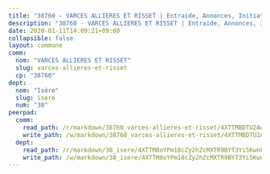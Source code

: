 ```yaml
---
title: "38760 - VARCES ALLIERES ET RISSET | Entraide, Annonces, Initiatives"
description: "38760 - VARCES ALLIERES ET RISSET | Entraide, Annonces, Initiatives"
date: 2020-01-11T14:09:21+09:00
collapsible: false
layout: commune
comm:
  nom: "VARCES ALLIERES ET RISSET"
  slug: varces-allieres-et-risset
  cp: "38760"
dept:
  nom: "Isère"
  slug: isere
  num: "38"
peerpad:
  comm:
    read_path: /r/markdown/38760_varces-allieres-et-risset/4XTTMBDTU2Ao1s5bYSFD1vJLxm57AXGdEWPoF1NCYe18C1vLE
    write_path: /w/markdown/38760_varces-allieres-et-risset/4XTTMBDTU2Ao1s5bYSFD1vJLxm57AXGdEWPoF1NCYe18C1vLE-K3TgUciiUhP44gdcnopHHDqqybA2jYuvgGocj5RvfCLmQ8BG1nX5DGrky9PeroVPvkdHLjxmPSsH4aguRTb1JQZDiohaXkNVd81eBP21hizo1ZSeBXBjk5hegMmJ4FacAgsHpH2E
  dept:
    read_path: /r/markdown/38_isere/4XTTM8oYPm18cZy2hZcMXTR9BYT3Yi5KwnFvpXu1TXaRq7Q3V
    write_path: /w/markdown/38_isere/4XTTM8oYPm18cZy2hZcMXTR9BYT3Yi5KwnFvpXu1TXaRq7Q3V-K3TgUoSzs2JpJwfbzBvgU8N95mHo7JXz7NbEctNRM3EDb2iYHA4maKm3pRQwmboULLPnLFTEhRgTawPTWpmxTxKbTwDgAEzA9tUHjpudQTWdKWfdVSegAo77eCwhXTaVG7AyUZEs
---
```


